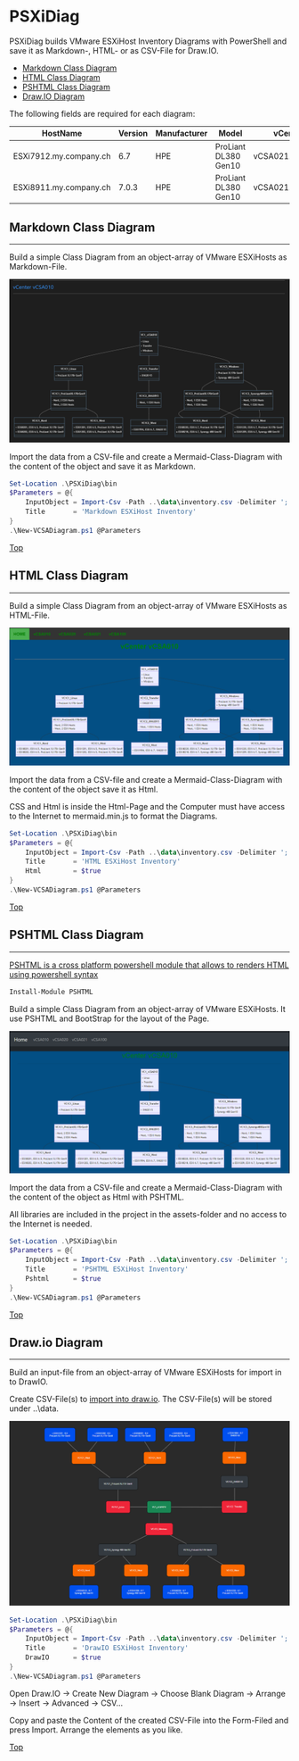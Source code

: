 # PSXiDiag

PSXiDiag builds VMware ESXiHost Inventory Diagrams with PowerShell and save it as Markdown-, HTML- or as CSV-File for Draw.IO.

 - [Markdown Class Diagram](#markdown-class-diagram)
 - [HTML Class Diagram](#html-class-diagram)
 - [PSHTML Class Diagram](#pshtml-class-diagram)
 - [Draw.IO Diagram](#drawio-diagram)

The following fields are required for each diagram:

HostName|Version|Manufacturer|Model|vCenterServer|Cluster|PhysicalLocation|ConnectionState
-|-|-|-|-|-|-|-
ESXi7912.my.company.ch|6.7|HPE|ProLiant DL380 Gen10|vCSA021.my.company.ch|Oracle|Ost|Connected
ESXi8911.my.company.ch|7.0.3|HPE|ProLiant DL380 Gen10|vCSA021.my.company.ch|Windows|Nord|Connected

## Markdown Class Diagram

---

Build a simple Class Diagram from an object-array of VMware ESXiHosts as Markdown-File.

![Markdown-PsMwaDiagram](./img/PsMwaDiagram-md.png)

Import the data from a CSV-file and create a Mermaid-Class-Diagram with the content of the object and save it as Markdown.

````PowerShell
Set-Location .\PSXiDiag\bin
$Parameters = @{
    InputObject = Import-Csv -Path ..\data\inventory.csv -Delimiter ';'
    Title       = 'Markdown ESXiHost Inventory'
}
.\New-VCSADiagram.ps1 @Parameters
````

[Top](#)

## HTML Class Diagram

---

Build a simple Class Diagram from an object-array of VMware ESXiHosts as HTML-File.

![HTML-PsMwaDiagram](./img/PsMwaDiagram-html.png)

Import the data from a CSV-file and create a Mermaid-Class-Diagram with the content of the object save it as Html.

CSS and Html is inside the Html-Page and the Computer must have access to the Internet to mermaid.min.js to format the Diagrams.

````PowerShell
Set-Location .\PSXiDiag\bin
$Parameters = @{
    InputObject = Import-Csv -Path ..\data\inventory.csv -Delimiter ';'
    Title       = 'HTML ESXiHost Inventory'
    Html        = $true
}
.\New-VCSADiagram.ps1 @Parameters 
````

[Top](#)

## PSHTML Class Diagram

---

[PSHTML is a cross platform powershell module that allows to renders HTML using powershell syntax](https://pshtml.readthedocs.io/en/latest/)

````PowerShell
Install-Module PSHTML
````

Build a simple Class Diagram from an object-array of VMware ESXiHosts. It use PSHTML and BootStrap for the layout of the Page.

![PSHTML-PsMwaDiagram](./img/PsMwaDiagram-pshtml.png)

Import the data from a CSV-file and create a Mermaid-Class-Diagram with the content of the object as Html with PSHTML.

All libraries are included in the project in the assets-folder and no access to the Internet is needed.

````PowerShell
Set-Location .\PSXiDiag\bin
$Parameters = @{
    InputObject = Import-Csv -Path ..\data\inventory.csv -Delimiter ';'
    Title       = 'PSHTML ESXiHost Inventory'
    Pshtml      = $true
}
.\New-VCSADiagram.ps1 @Parameters 
````

[Top](#)

## Draw.io Diagram

---

Build an input-file from an object-array of VMware ESXiHosts for import in to DrawIO.

Create CSV-File(s) to [import into draw.io](https://drawio-app.com/import-from-csv-to-drawio/). The CSV-File(s) will be stored under ..\data.

![Draw-PsMwaDiagram](./img/PsMwaDiagram-draw.png)

````PowerShell
Set-Location .\PSXiDiag\bin
$Parameters = @{
    InputObject = Import-Csv -Path ..\data\inventory.csv -Delimiter ';'
    Title       = 'DrawIO ESXiHost Inventory'
    DrawIO      = $true
}
.\New-VCSADiagram.ps1 @Parameters 
````

Open Draw.IO -> Create New Diagram -> Choose Blank Diagram -> Arrange -> Insert -> Advanced -> CSV...

Copy and paste the Content of the created CSV-File into the Form-Filed and press Import. Arrange the elements as you like.

[Top](#)
